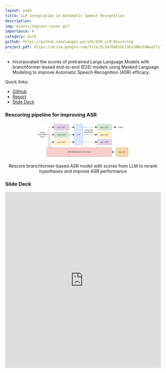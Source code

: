 ```yaml
---
layout: page
title: LLM Integration in Automatic Speech Recognition
description: 
img: assets/img/asr-cover.gif
importance: 4
category: work
github: https://github.com/saagar-parikh/ASR_LLM_Rescoring
project_pdf: https://drive.google.com/file/d/1m7OwEnhLT1Gx3Nbn74WuoflzTzRrpT3Q/view?usp=drive_link
---
```

<style>
.responsive-wrap iframe{ max-width: 100%;}
</style>

- Incorporated the scores of pretrained Large Language Models with branchformer-based end-to-end (E2E) models using
Masked Language Modeling to improve Automatic Speech Recognition (ASR) efficacy.

Quick links:
- [GitHub](https://github.com/saagar-parikh/ASR_LLM_Rescoring)
- [Report](https://drive.google.com/file/d/1m7OwEnhLT1Gx3Nbn74WuoflzTzRrpT3Q/view?usp=drive_link)
- [Slide Deck](https://docs.google.com/presentation/d/1qnOaI2_NheezSYR51wiB_Cc_E7-CH5Io/edit?usp=drive_link&ouid=104194021196236041832&rtpof=true&sd=true)

### Rescoring pipeline for improving ASR

<div align="center"><img src="/assets/img/asr-flowchart.png" alt="flowchart" width="60%">
<p align="center">
Rescore branchformer-based ASR model with scores from LLM to rerank hypotheses and improve ASR performance
</p>
</div>

### Slide Deck


<div align="center" class="responsive-wrap">
<iframe src="https://docs.google.com/presentation/d/e/2PACX-1vQhowhocSfBVD7SlUFaAWg1gDosocDZyea5PM94g7pLNdTME3czNLzWf4emqR3EBQ/embed?start=false&loop=true&delayms=3000" frameborder="0" width="960" height="569" allowfullscreen="true" mozallowfullscreen="true" webkitallowfullscreen="true"></iframe>
</div>